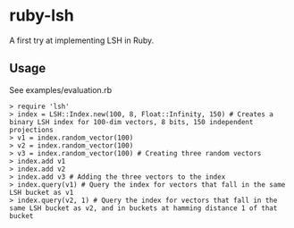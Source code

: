 ruby-lsh
========

A first try at implementing LSH in Ruby.

Usage
-----

See examples/evaluation.rb

    > require 'lsh'
    > index = LSH::Index.new(100, 8, Float::Infinity, 150) # Creates a binary LSH index for 100-dim vectors, 8 bits, 150 independent projections
    > v1 = index.random_vector(100)
    > v2 = index.random_vector(100)
    > v3 = index.random_vector(100) # Creating three random vectors
    > index.add v1
    > index.add v2
    > index.add v3 # Adding the three vectors to the index
    > index.query(v1) # Query the index for vectors that fall in the same LSH bucket as v1
    > index.query(v2, 1) # Query the index for vectors that fall in the same LSH bucket as v2, and in buckets at hamming distance 1 of that bucket
